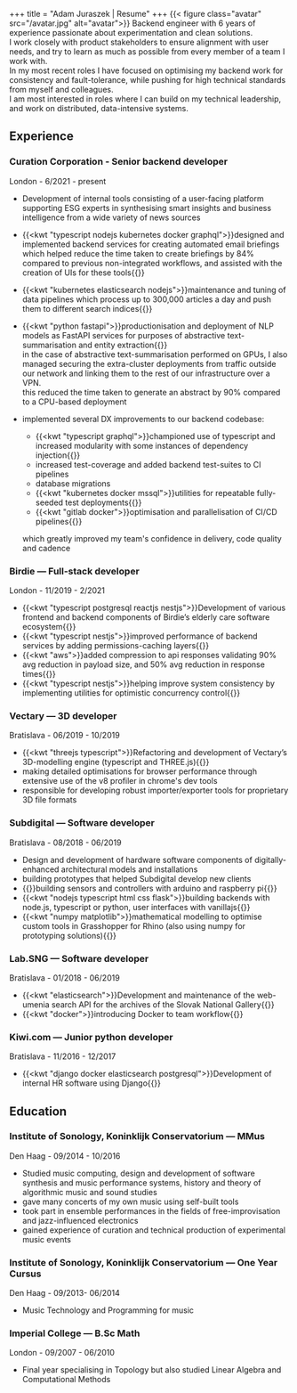+++
title = "Adam Juraszek | Resume"
+++
{{< figure class="avatar" src="/avatar.jpg" alt="avatar">}}
Backend engineer with 6 years of experience passionate about experimentation and clean solutions.  
I work closely with product stakeholders to ensure alignment with user needs, and try to learn as much as possible from every member of a team I work with.  
In my most recent roles I have focused on optimising my backend work for consistency and fault-tolerance, while pushing for high technical standards from myself and colleagues.  
I am most interested in roles where I can build on my technical leadership, and work on distributed, data-intensive systems.

## Experience
### Curation Corporation - Senior backend developer
London - 6/2021 - present  
- Development of internal tools consisting of a user-facing platform supporting ESG experts in synthesising smart insights and business intelligence from a wide variety of news sources
- {{<kwt "typescript nodejs kubernetes docker graphql">}}designed and implemented backend services for creating automated email briefings which helped reduce the time taken to create briefings by 84% compared to previous non-integrated workflows, and assisted with the creation of UIs for these tools{{</kwt>}}
- {{<kwt "kubernetes elasticsearch nodejs">}}maintenance and tuning of data pipelines which process up to 300,000 articles a day and push them to different search indices{{</kwt>}}
- {{<kwt "python fastapi">}}productionisation and deployment of NLP models as FastAPI services for purposes of abstractive text-summarisation and entity extraction{{</kwt>}}   
  in the case of abstractive text-summarisation performed on GPUs, I also managed securing the extra-cluster deployments from traffic outside our network and linking them to the rest of our infrastructure over a VPN.  
  this reduced the time taken to generate an abstract by 90% compared to a CPU-based deployment
- implemented several DX improvements to our backend codebase:
  - {{<kwt "typescript graphql">}}championed use of typescript and increased modularity with some instances of dependency injection{{</kwt>}}
  - increased test-coverage and added backend test-suites to CI pipelines
  - database migrations
  - {{<kwt "kubernetes docker mssql">}}utilities for repeatable fully-seeded test deployments{{</kwt>}}
  - {{<kwt "gitlab docker">}}optimisation and parallelisation of CI/CD pipelines{{</kwt>}}

  which greatly improved my team's confidence in delivery, code quality and cadence

### Birdie — Full-stack developer
London - 11/2019 - 2/2021  
- {{<kwt "typescript postgresql reactjs nestjs">}}Development of various frontend and backend components of Birdie’s elderly care software ecosystem{{</kwt>}}
- {{<kwt "typescript nestjs">}}improved performance of backend services by adding permissions-caching layers{{</kwt>}}
- {{<kwt "aws">}}added compression to api responses validating 90% avg reduction in payload size, and 50% avg reduction in response times{{</kwt>}}
- {{<kwt "typescript nestjs">}}helping improve system consistency by implementing utilities for optimistic concurrency control{{</kwt>}}

### Vectary — 3D developer
Bratislava - 06/2019 - 10/2019  
- {{<kwt "threejs typescript">}}Refactoring and development of Vectary’s 3D-modelling engine (typescript and THREE.js){{</kwt>}}
- making detailed optimisations for browser performance through extensive use of the v8 profiler in chrome's dev tools
- responsible for developing robust importer/exporter tools for proprietary 3D file formats

### Subdigital — Software developer
Bratislava - 08/2018 - 06/2019  
- Design and development of hardware software components of digitally-enhanced architectural models and installations
- building prototypes that helped Subdigital develop new clients 
- {{<kwt hardware>}}building sensors and controllers with arduino and raspberry pi{{</kwt>}}
- {{<kwt "nodejs typescript html css flask">}}building backends with node.js, typescript or python, user interfaces with vanillajs{{</kwt>}}
- {{<kwt "numpy matplotlib">}}mathematical modelling to optimise custom tools in Grasshopper for Rhino (also using numpy for prototyping solutions){{</kwt>}}

### Lab.SNG — Software developer
Bratislava - 01/2018 - 06/2019  
- {{<kwt "elasticsearch">}}Development and maintenance of the web-umenia search API for the archives of the Slovak National Gallery{{</kwt>}}
- {{<kwt "docker">}}introducing Docker to team workflow{{</kwt>}}

### Kiwi.com — Junior python developer
Bratislava -  11/2016 - 12/2017
- {{<kwt "django docker elasticsearch postgresql">}}Development of internal HR software using Django{{</kwt>}}

## Education 
### Institute of Sonology, Koninklijk Conservatorium — MMus
Den Haag - 09/2014 - 10/2016
- Studied music computing, design and development of software synthesis and music performance systems, history and theory of algorithmic music and sound studies
- gave many concerts of my own music using self-built tools
- took part in ensemble performances in the fields of free-improvisation and jazz-influenced electronics
- gained experience of  curation and technical production of experimental music events

### Institute of Sonology, Koninklijk Conservatorium — One Year Cursus 
Den Haag - 09/2013- 06/2014
- Music Technology and Programming for music

### Imperial College — B.Sc Math
London - 09/2007 - 06/2010
- Final year specialising in Topology but also studied Linear Algebra and Computational Methods
